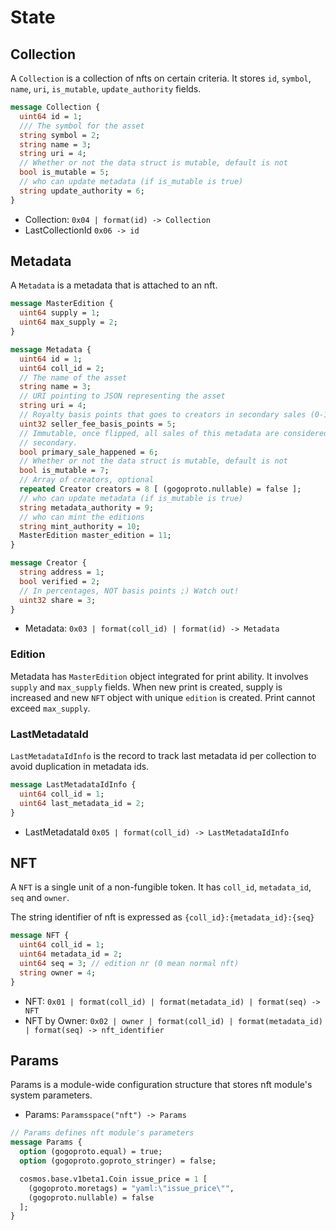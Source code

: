 # State

## Collection

A `Collection` is a collection of nfts on certain criteria. It stores `id`, `symbol`, `name`, `uri`, `is_mutable`, `update_authority` fields.

```protobuf
message Collection {
  uint64 id = 1;
  /// The symbol for the asset
  string symbol = 2;
  string name = 3;
  string uri = 4;
  // Whether or not the data struct is mutable, default is not
  bool is_mutable = 5;
  // who can update metadata (if is_mutable is true)
  string update_authority = 6;
}
```

- Collection: `0x04 | format(id) -> Collection`
- LastCollectionId `0x06 -> id`

## Metadata

A `Metadata` is a metadata that is attached to an nft.

```protobuf
message MasterEdition {
  uint64 supply = 1;
  uint64 max_supply = 2;
}

message Metadata {
  uint64 id = 1;
  uint64 coll_id = 2;
  // The name of the asset
  string name = 3;
  // URI pointing to JSON representing the asset
  string uri = 4;
  // Royalty basis points that goes to creators in secondary sales (0-10000)
  uint32 seller_fee_basis_points = 5;
  // Immutable, once flipped, all sales of this metadata are considered
  // secondary.
  bool primary_sale_happened = 6;
  // Whether or not the data struct is mutable, default is not
  bool is_mutable = 7;
  // Array of creators, optional
  repeated Creator creators = 8 [ (gogoproto.nullable) = false ];
  // who can update metadata (if is_mutable is true)
  string metadata_authority = 9;
  // who can mint the editions
  string mint_authority = 10;
  MasterEdition master_edition = 11;
}

message Creator {
  string address = 1;
  bool verified = 2;
  // In percentages, NOT basis points ;) Watch out!
  uint32 share = 3;
}
```

- Metadata: `0x03 | format(coll_id) | format(id) -> Metadata`

### Edition

Metadata has `MasterEdition` object integrated for print ability.
It involves `supply` and `max_supply` fields.
When new print is created, supply is increased and new `NFT` object with unique `edition` is created.
Print cannot exceed `max_supply`.

### LastMetadataId

`LastMetadataIdInfo` is the record to track last metadata id per collection to avoid duplication in metadata ids.

```protobuf
message LastMetadataIdInfo {
  uint64 coll_id = 1;
  uint64 last_metadata_id = 2;
}
```

- LastMetadataId `0x05 | format(coll_id) -> LastMetadataIdInfo`

## NFT

A `NFT` is a single unit of a non-fungible token. It has `coll_id`, `metadata_id`, `seq` and `owner`.

The string identifier of nft is expressed as `{coll_id}:{metadata_id}:{seq}`

```protobuf
message NFT {
  uint64 coll_id = 1;
  uint64 metadata_id = 2;
  uint64 seq = 3; // edition nr (0 mean normal nft)
  string owner = 4;
}
```

- NFT: `0x01 | format(coll_id) | format(metadata_id) | format(seq) -> NFT`
- NFT by Owner: `0x02 | owner | format(coll_id) | format(metadata_id) | format(seq) -> nft_identifier`

## Params

Params is a module-wide configuration structure that stores nft module's system parameters.

- Params: `Paramsspace("nft") -> Params`

```protobuf
// Params defines nft module's parameters
message Params {
  option (gogoproto.equal) = true;
  option (gogoproto.goproto_stringer) = false;

  cosmos.base.v1beta1.Coin issue_price = 1 [
    (gogoproto.moretags) = "yaml:\"issue_price\"",
    (gogoproto.nullable) = false
  ];
}
```
